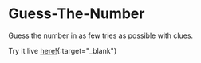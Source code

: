 # Guess-The-Number
Guess the number in as few tries as possible with clues.

Try it live [here!](https://vm7sus4.github.io/Guess-The-Number/){:target="_blank"}
